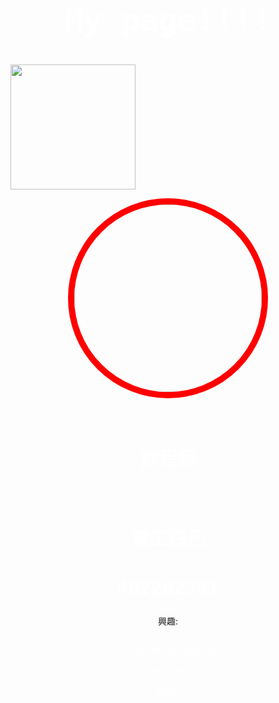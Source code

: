 <link href="https://fonts.googleapis.com/css?family=Lobster" rel="stylesheet" type="text/css">
<style>
  .white-text {
    color: white;
    font-size: 50px;
  }
.white-text2 {
    color: white;
    font-size: 12px;
  }
  .white-text3 {
    color: white;
    font-size: 30px;
  }
  h2 {
    font-family: Lobster, Monospace;
  }

  p {
    color: white;
    font-size: 20px;
    font-family: Monospace;
  }
  .thick-red-border {
    border-color: red;
    border-width: 10px;
    border-style: solid;
    border-radius: 50%;
  }
.smaller-image {
    width: 300px;
  }
  .smaller-image2 {
    width: 200px;
  }
</style>
<body style="background: url( http://bit.ly/2nTJeGN) no-repeat fixed; background-size: cover;"> 

<div class="container-fluid">
  <h2 class="white-text" align="center">My page!!!!</h2>
<img class="smaller-image2" src="http://bit.ly/2nWQDWb">
 <p align="center">
 <img class="smaller-image thick-red-border" src="http://bit.ly/2nk8lzP">
 </p>
  
  <h2 class="white-text3" align="center">許程翔</h2>
  <h2 class="white-text3" align="center">資工四乙</h2>
  <h2 class="white-text3" align="center">402262361</h2>
<p align="center">興趣:</p>
  <ol class="white-text2" align="center">
    <li >籃球,棒球,美式足球,武術</li>
    <li >模型,做東西</li>
    <li >看影劇,小說</li>
  </ol>
</div>
